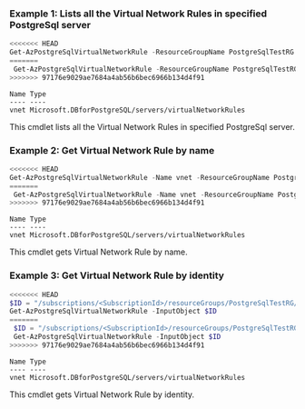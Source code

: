 ### Example 1: Lists all the Virtual Network Rules in specified PostgreSql server
```powershell
<<<<<<< HEAD
Get-AzPostgreSqlVirtualNetworkRule -ResourceGroupName PostgreSqlTestRG -ServerName PostgreSqlTestServer 
=======
 Get-AzPostgreSqlVirtualNetworkRule -ResourceGroupName PostgreSqlTestRG -ServerName PostgreSqlTestServer 
>>>>>>> 97176e9029ae7684a4ab56b6bec6966b134d4f91
```

```output
Name Type
---- ----
vnet Microsoft.DBforPostgreSQL/servers/virtualNetworkRules
```

This cmdlet lists all the Virtual Network Rules in specified PostgreSql server.

### Example 2: Get Virtual Network Rule by name
```powershell
<<<<<<< HEAD
Get-AzPostgreSqlVirtualNetworkRule -Name vnet -ResourceGroupName PostgreSqlTestRG -ServerName PostgreSqlTestServer
=======
 Get-AzPostgreSqlVirtualNetworkRule -Name vnet -ResourceGroupName PostgreSqlTestRG -ServerName PostgreSqlTestServer
>>>>>>> 97176e9029ae7684a4ab56b6bec6966b134d4f91
```

```output
Name Type
---- ----
vnet Microsoft.DBforPostgreSQL/servers/virtualNetworkRules
```

This cmdlet gets Virtual Network Rule by name.

### Example 3: Get Virtual Network Rule by identity
```powershell
<<<<<<< HEAD
$ID = "/subscriptions/<SubscriptionId>/resourceGroups/PostgreSqlTestRG/providers/Microsoft.DBforPostgreSQL/servers/PostgreSqlTestServer/virtualNetworkRules/vnet"
Get-AzPostgreSqlVirtualNetworkRule -InputObject $ID
=======
 $ID = "/subscriptions/<SubscriptionId>/resourceGroups/PostgreSqlTestRG/providers/Microsoft.DBforPostgreSQL/servers/PostgreSqlTestServer/virtualNetworkRules/vnet"
 Get-AzPostgreSqlVirtualNetworkRule -InputObject $ID
>>>>>>> 97176e9029ae7684a4ab56b6bec6966b134d4f91
```

```output
Name Type
---- ----
vnet Microsoft.DBforPostgreSQL/servers/virtualNetworkRules
```

This cmdlet gets Virtual Network Rule by identity.